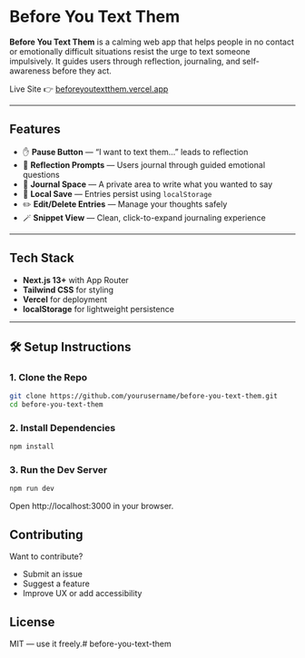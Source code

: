 # Before You Text Them

**Before You Text Them** is a calming web app that helps people in no contact or emotionally difficult situations resist the urge to text someone impulsively. It guides users through reflection, journaling, and self-awareness before they act.

Live Site 👉 [beforeyoutextthem.vercel.app](https://beforeyoutextthem.vercel.app)

---

## Features

- ✋ **Pause Button** — “I want to text them…” leads to reflection
- 🧘 **Reflection Prompts** — Users journal through guided emotional questions
- 📝 **Journal Space** — A private area to write what you wanted to say
- 💾 **Local Save** — Entries persist using `localStorage`
- ✏️ **Edit/Delete Entries** — Manage your thoughts safely
- 🪄 **Snippet View** — Clean, click-to-expand journaling experience

---


## Tech Stack

- **Next.js 13+** with App Router
- **Tailwind CSS** for styling
- **Vercel** for deployment
- **localStorage** for lightweight persistence

---

## 🛠️ Setup Instructions

### 1. Clone the Repo

```bash
git clone https://github.com/yourusername/before-you-text-them.git
cd before-you-text-them
```

### 2. Install Dependencies

```bash
npm install
```

### 3. Run the Dev Server

```bash
npm run dev
```
Open http://localhost:3000 in your browser.

## Contributing

Want to contribute?

- Submit an issue
- Suggest a feature
- Improve UX or add accessibility

## License

MIT — use it freely.# before-you-text-them
